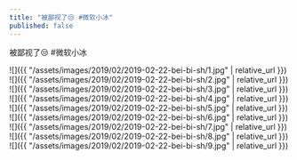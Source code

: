 ```yaml
---
title: "被鄙视了😒 #微软小冰"
published: false
---
```

被鄙视了😒 #微软小冰



![]({{ "/assets/images/2019/02/2019-02-22-bei-bi-sh/1.jpg" | relative_url }})
![]({{ "/assets/images/2019/02/2019-02-22-bei-bi-sh/2.jpg" | relative_url }})
![]({{ "/assets/images/2019/02/2019-02-22-bei-bi-sh/3.jpg" | relative_url }})
![]({{ "/assets/images/2019/02/2019-02-22-bei-bi-sh/4.jpg" | relative_url }})
![]({{ "/assets/images/2019/02/2019-02-22-bei-bi-sh/5.jpg" | relative_url }})
![]({{ "/assets/images/2019/02/2019-02-22-bei-bi-sh/6.jpg" | relative_url }})
![]({{ "/assets/images/2019/02/2019-02-22-bei-bi-sh/7.jpg" | relative_url }})
![]({{ "/assets/images/2019/02/2019-02-22-bei-bi-sh/8.jpg" | relative_url }})
![]({{ "/assets/images/2019/02/2019-02-22-bei-bi-sh/9.jpg" | relative_url }})
